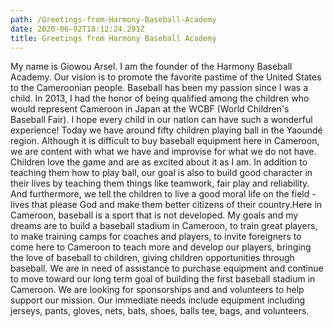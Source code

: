```yaml
---
path: /Greetings-from-Harmony-Baseball-Academy
date: 2020-06-02T18:12:24.291Z
title: Greetings from Harmony Baseball Academy
---
```

 My name is Giowou Arsel.  I am the founder of the Harmony Baseball Academy. Our vision is to promote the favorite pastime of the United States to the Cameroonian people.  Baseball has been my passion since I was a child.  In 2013, I had the honor of being qualified among the children who would represent Cameroon in Japan at the WCBF (World Children's Baseball Fair).  I hope every child in our nation can have such a wonderful experience! Today we have around fifty children playing ball in the Yaoundé region.  Although it is difficult to buy baseball equipment here in Cameroon, we are content with what we have and improvise for what we do not have.  Children love the game and are as excited about it as I am.  In addition to teaching them how to play ball, our goal is also to build good character in their lives by teaching them things like teamwork, fair play and reliability.  And furthermore, we tell the children to live a good moral life on the field - lives that please God and make them better citizens of their country.Here in Cameroon, baseball is a sport that is  not developed. My goals and my dreams are to build a baseball stadium in Cameroon, to train great players, to make training camps for coaches and players, to invite foreigners to come here to Cameroon to teach more and develop  our players, bringing the love of baseball to children, giving children opportunities through baseball. We are in need of assistance to purchase equipment and continue to move toward our long term goal of building the first baseball stadium in Cameroon. We are looking for sponsorships and and volunteers to help support our mission. Our immediate needs include equipment including jerseys, pants, gloves, nets, bats, shoes, balls tee, bags, and volunteers.